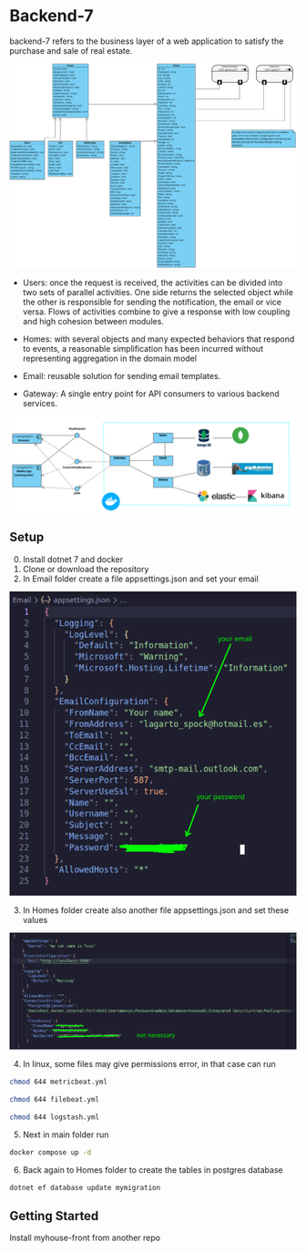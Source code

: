# Backend-7

backend-7 refers to the business layer of a web application to satisfy the purchase and sale of real estate. 

![backend-7](Email/Assets/img/Class%20Diagram1.svg)

* Users: once the request is received, the activities can be divided into two sets of parallel activities. One side returns the selected object while the other is responsible for sending the notification, the email or vice versa. Flows of activities combine to give a response with low coupling and high cohesion between modules.

* Homes: with several objects and many expected behaviors that respond to events, a reasonable simplification has been incurred without representing aggregation in the domain model

* Email: reusable solution for sending email templates.

* Gateway: A single entry point for API consumers to various backend services.


![backend-7](Email/Assets/img/colaboration%20diagram%202.png)


## Setup
0. Install dotnet 7 and docker 
1. Clone or download the repository
2. In Email folder create a file appsettings.json and set your email

![backend-7](Email/Assets/img/email%20appsettings.json.png)

3. In Homes folder create also another file appsettings.json and set these values

![backend-7](Email/Assets/img/home%20appsettings.json%20.png)

4. In linux, some files may give permissions error, in that case can run

```sh
chmod 644 metricbeat.yml
```
```sh
chmod 644 filebeat.yml
```
```sh
chmod 644 logstash.yml
```

5. Next in main folder run

```sh
docker compose up -d
```

6. Back again to Homes folder to create the tables in postgres database
```sh
dotnet ef database update mymigration
```

## Getting Started

Install myhouse-front from another repo